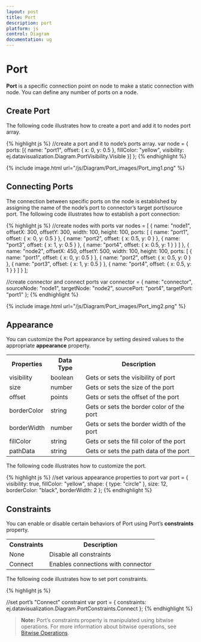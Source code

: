 ```yaml
---
layout: post
title: Port
description: port
platform: js
control: Diagram
documentation: ug
---
```


# Port

**Port** is a specific connection point on node to make a static connection with node. You can define any number of ports on a node. 

## Create Port

The following code illustrates how to create a port and add it to nodes port array.

{% highlight js %}
//create a port and it to node’s ports array. 
var node = {
   ports: [{
      name: "port1",
      offset: {
         x: 0,
         y: 0.5
      },
      fillColor: "yellow",
      visibility: ej.datavisualization.Diagram.PortVisibility.Visible
   }]
};
{% endhighlight %}

{% include image.html url="/js/Diagram/Port_images/Port_img1.png" %}

## Connecting Ports

The connection between specific ports on the node is established by assigning the name of the node’s port to connector’s target port/source port. The following code illustrates how to establish a port connection:

{% highlight js %}
//create nodes with ports
var nodes = [
    {
        name: "node1",
        offsetX: 300,
        offsetY: 300,
        width: 100,
        height: 100,
        ports: [
            { name: "port1", offset: { x: 0, y: 0.5 } },
            { name: "port2", offset: { x: 0.5, y: 0 } },
            { name: "port3", offset: { x: 1, y: 0.5 } },
            { name: "port4", offset: { x: 0.5, y: 1 } }
        ]
    },
    {
        name: "node2",
        offsetX: 450,
        offsetY: 500,
        width: 100,
        height: 100,
        ports: [
            { name: "port1", offset: { x: 0, y: 0.5 } },
            { name: "port2", offset: { x: 0.5, y: 0 } },
            { name: "port3", offset: { x: 1, y: 0.5 } },
            { name: "port4", offset: { x: 0.5, y: 1 } }
        ]
    }
];


//create connector and connect ports
var connector = {
   name: "connector",
   sourceNode: "node1",
   targetNode: "node2",
   sourcePort: "port4",
   targetPort: "port1"
};
{% endhighlight %}

{% include image.html url="/js/Diagram/Port_images/Port_img2.png" %}

## Appearance

You can customize the Port appearance by setting desired values to the appropriate **appearance** property.

<table>
<tr>
<th>
Properties</th><th>
Data Type</th><th>
Description</th></tr>
<tr>
<td>
visibility</td><td>
boolean</td><td>
Gets or sets the visibility of port</td></tr>
<tr>
<td>
size</td><td>
number</td><td>
Gets or sets the size of the port</td></tr>
<tr>
<td>
offset</td><td>
points</td><td>
Gets or sets the offset of the port</td></tr>
<tr>
<td>
borderColor</td><td>
string</td><td>
Gets or sets the border color of the port</td></tr>
<tr>
<td>
borderWidth</td><td>
number</td><td>
Gets or sets the border width of the port</td></tr>
<tr>
<td>
fillColor</td><td>
string</td><td>
Gets or sets the fill color of the port</td></tr>
<tr>
<td>
pathData</td><td>
string</td><td>
Gets or sets the path data of the port</td></tr>
</table>

The following code illustrates how to customize the port.

{% highlight js %}
//set various appearance properties to port
var port = {
   visibility: true,
   fillColor: "yellow",
   shape: {
      type: "circle"
   },
   size: 12,
   borderColor: "black",
   borderWidth: 2
};
{% endhighlight %}

## Constraints

You can enable or disable certain behaviors of Port using Port’s **constraints** property. 

<table>
<tr>
<th>
Constraints</th><th>
Description</th></tr>
<tr>
<td>
None</td><td>
Disable all constraints</td></tr>
<tr>
<td>
Connect</td><td>
Enables connections with connector</td></tr>
</table>

The following code illustrates how to set port constraints.

{% highlight js %}

//set port’s "Connect" constraint
var port = {
   constraints: ej.datavisualization.Diagram.PortConstraints.Connect
};
{% endhighlight %}

> **Note:** Port’s constraints property is manipulated using bitwise operations. For more information about bitwise operations, see [Bitwise Operations](/js/Diagram/How-To/Bitwise-Operations).
